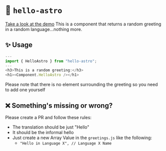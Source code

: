 # 👋 `hello-astro`
[Take a look at the demo](https://hello-astro.vercel.app/)
This is a component that returns a random greeting in a random language...nothing more.

## ✨ Usage
```js
---
import { HelloAstro } from "hello-astro";
---
<h3>This is a random greeting:</h3>
<h1><Component.HelloAstro /></h1>

```
Please note that there is no element surrounding the greeting so you need to add one yourself
## ❌ Something's missing or wrong?
Please create a PR and follow these rules:
- The translation should be just "Hello"
- It should be the informal hello
- Just create a new Array Value in the `greetings.js` like the following:
    - `"Hello in Language X", // Language X Name`

